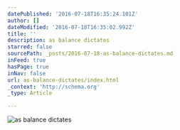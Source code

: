 ```yaml
---
datePublished: '2016-07-18T16:35:24.101Z'
author: []
dateModified: '2016-07-18T16:35:02.992Z'
title: ''
description: as balance dictates
starred: false
sourcePath: _posts/2016-07-18-as-balance-dictates.md
inFeed: true
hasPage: true
inNav: false
url: as-balance-dictates/index.html
_context: 'http://schema.org'
_type: Article

---
```

![as balance dictates](https://the-grid-user-content.s3-us-west-2.amazonaws.com/31a16aba-ed8f-4f20-b332-5370289aabcd.jpg)